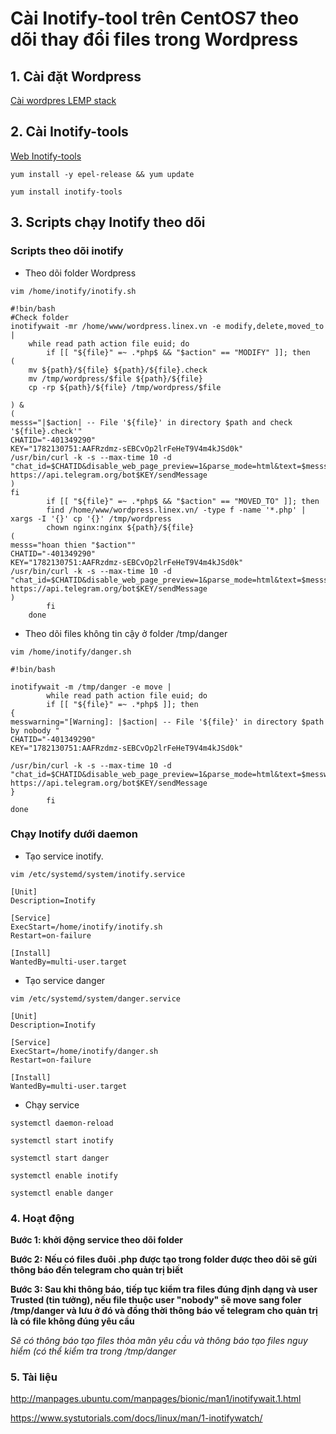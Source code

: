 # Cài Inotify-tool trên CentOS7 theo dõi thay đổi files trong Wordpress

## 1. Cài đặt Wordpress

[Cài wordpres LEMP stack](https://github.com/logan30051997/Install-webserver-CentOS7/tree/main/LEMP/wordpress)

## 2. Cài Inotify-tools

[Web Inotify-tools](https://github.com/inotify-tools/inotify-tools/wiki)

`yum install -y epel-release && yum update`

`yum install inotify-tools`

## 3. Scripts chạy Inotify theo dõi

### Scripts theo dõi inotify

- Theo dõi folder Wordpress

`vim /home/inotify/inotify.sh`

```
#!bin/bash
#Check folder 
inotifywait -mr /home/www/wordpress.linex.vn -e modify,delete,moved_to |
    while read path action file euid; do
        if [[ "${file}" =~ .*php$ && "$action" == "MODIFY" ]]; then
(
    mv ${path}/${file} ${path}/${file}.check
    mv /tmp/wordpress/$file ${path}/${file}
    cp -rp ${path}/${file} /tmp/wordpress/$file
    
) &
(
messs="|$action| -- File '${file}' in directory $path and check '${file}.check'"
CHATID="-401349290"
KEY="1782130751:AAFRzdmz-sEBCvOp2lrFeHeT9V4m4kJSd0k"
/usr/bin/curl -k -s --max-time 10 -d "chat_id=$CHATID&disable_web_page_preview=1&parse_mode=html&text=$messs" https://api.telegram.org/bot$KEY/sendMessage
)
fi
        if [[ "${file}" =~ .*php$ && "$action" == "MOVED_TO" ]]; then
        find /home/www/wordpress.linex.vn/ -type f -name '*.php' | xargs -I '{}' cp '{}' /tmp/wordpress
        chown nginx:nginx ${path}/${file}
(
messs="hoan thien "$action""
CHATID="-401349290"
KEY="1782130751:AAFRzdmz-sEBCvOp2lrFeHeT9V4m4kJSd0k"
/usr/bin/curl -k -s --max-time 10 -d "chat_id=$CHATID&disable_web_page_preview=1&parse_mode=html&text=$messs" https://api.telegram.org/bot$KEY/sendMessage
)
        fi
    done
```

- Theo dõi files không tin cậy ở folder /tmp/danger

`vim /home/inotify/danger.sh`

```
#!bin/bash

inotifywait -m /tmp/danger -e move |
        while read path action file euid; do
        if [[ "${file}" =~ .*php$ ]]; then
{
messwarning="[Warning]: |$action| -- File '${file}' in directory $path by nobody "
CHATID="-401349290"
KEY="1782130751:AAFRzdmz-sEBCvOp2lrFeHeT9V4m4kJSd0k"

/usr/bin/curl -k -s --max-time 10 -d "chat_id=$CHATID&disable_web_page_preview=1&parse_mode=html&text=$messwarning" https://api.telegram.org/bot$KEY/sendMessage
}
        fi
done

```
### Chạy Inotify dưới daemon

- Tạo service inotify.

`vim /etc/systemd/system/inotify.service`

```
[Unit]
Description=Inotify

[Service]
ExecStart=/home/inotify/inotify.sh
Restart=on-failure

[Install]
WantedBy=multi-user.target
```
- Tạo service danger

`vim /etc/systemd/system/danger.service`

```
[Unit]
Description=Inotify

[Service]
ExecStart=/home/inotify/danger.sh
Restart=on-failure

[Install]
WantedBy=multi-user.target
```

- Chạy service 

`systemctl daemon-reload`

`systemctl start inotify`

`systemctl start danger`

`systemctl enable inotify`

`systemctl enable danger`


### 4. Hoạt động 

**Bước 1: khởi động service theo dõi folder**

**Bước 2: Nếu có files đuôi .php được tạo trong folder được theo dõi sẽ gửi thông báo đến telegram cho quản trị biết**

**Bước 3: Sau khi thông báo, tiếp tục kiểm tra files đúng định dạng và user Trusted (tin tưởng), nếu file thuộc user "nobody" sẽ move sang foler /tmp/danger và lưu ở đó và đồng thời thông báo về telegram cho quản trị là có file không đúng yêu cầu**

*Sẽ có thông báo tạo files thỏa mãn yêu cầu và thông báo tạo files nguy hiểm (có thể kiểm tra trong /tmp/danger*
### 5. Tài liệu

http://manpages.ubuntu.com/manpages/bionic/man1/inotifywait.1.html

https://www.systutorials.com/docs/linux/man/1-inotifywatch/



